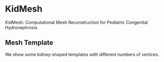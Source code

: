 # KidMesh
KidMesh: Computational Mesh Reconstruction for Pediatric Congenital Hydronephrosis
## Mesh Template
We show some kidney-shaped templates with different numbers of vertices.
